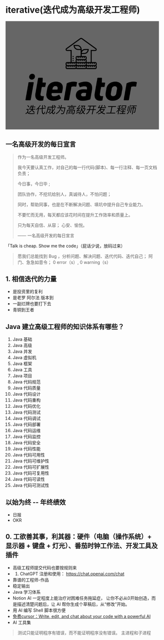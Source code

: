 # iterative(迭代成为高级开发工程师)

![logo](./logo.png)

## 一名高级开发的每日宣言

> 作为一名高级开发工程师。
> 
> 我今天要认真工作，对自己的每一行代码(脚本)、每一行注释、每一页文档负责；
> 
> 今日事，今日毕 ;
> 
> 团队协作，不挖坑给别人，真诚待人，不怕问题；
> 
> 同时，帮助同事，也是在不断解决问题、填坑中提升自己专业能力。 
> 
> 不要忙而无用，每天都应该花时间在提升工作效率和质量上。 
> 
> 只为每天自信、从容； 心安、愉悦。 
> 
> ——  一名高级开发的每日宣言



「Talk is cheap. Show me the code」（屁话少说，放码过来）

> 愿我们总能找到 Bug ，分析问题、解决问题、迭代代码、迭代自己； 阿门、急急如意令； 0 error（s）, 0 warning（s）

## 1. 相信迭代的力量 

- 是投资里的复利
- 是老罗 阿尔法 版本到
- 一副烂牌也要打下去
- 青铜到王者

## Java 建立高级工程师的知识体系有哪些？
1. Java 基础
2. Java 高级
3. Java 并发
4. Java 虚拟机
5. Java 框架
6. Java 工具
7. Java 项目
8. Java 代码规范
9. Java 代码质量
10. Java 代码设计
11. Java 代码重构
12. Java 代码优化
13. Java 代码测试
14. Java 代码调试
15. Java 代码部署
16. Java 代码运维
17. Java 代码监控
18. Java 代码安全
19. Java 代码性能
20. Java 代码可用性
21. Java 代码可维护性
22. Java 代码可扩展性
23. Java 代码可复用性
24. Java 代码可读性
25. Java 代码可测试性

## 以始为终 -- 年终绩效

- 日报
- OKR

## 0. 工欲善其事，利其器：硬件（电脑（操作系统）+ 显示器 + 键盘 + 灯光）、番茄时钟工作法、开发工具及插件


- 高级工程师提交代码也要按规则来
- 1. ChatGPT 注册和使用： https://chat.openai.com/chat
- 靠谱的工程师-作品
- 稳定输出
- Java 学习体系
- Notion AI 一定程度上能治疗对困难任务拖延症， 让你不必从0开始创造，而是描述清楚问题后，让 AI 帮你生成个草稿后，从“修改”开始。
- 用 AI 编写 Shell 脚本很方便
- [免费cursor：Write, edit, and chat about your code with a powerful AI  ](https://www.cursor.so/)
- AI 工具集


> 测试只能证明程序有错误，而不能证明程序没有错误。
> 主进程和子进程
